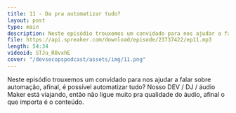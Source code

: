 ```yaml
---
title: 11 - Da pra automatizar tudo?
layout: post
type: main
description: Neste episódio trouxemos um convidado para nos ajudar a falar sobre automação, afinal, é possível automatizar tudo? Nosso DEV / DJ / áudio Maker está viajando, então não ligue muito pra qualidade do áudio, afinal o que importa é o conteúdo.
file: https://api.spreaker.com/download/episode/23737422/ep11.mp3
length: 54:34
videoid: STJu_R8vxhE
cover: "/devsecopspodcast/assets/img/11.png"
---
```


Neste episódio trouxemos um convidado para nos ajudar a falar sobre automação, afinal, é possível automatizar tudo? Nosso DEV / DJ / áudio Maker está viajando, então não ligue muito pra qualidade do áudio, afinal o que importa é o conteúdo.
